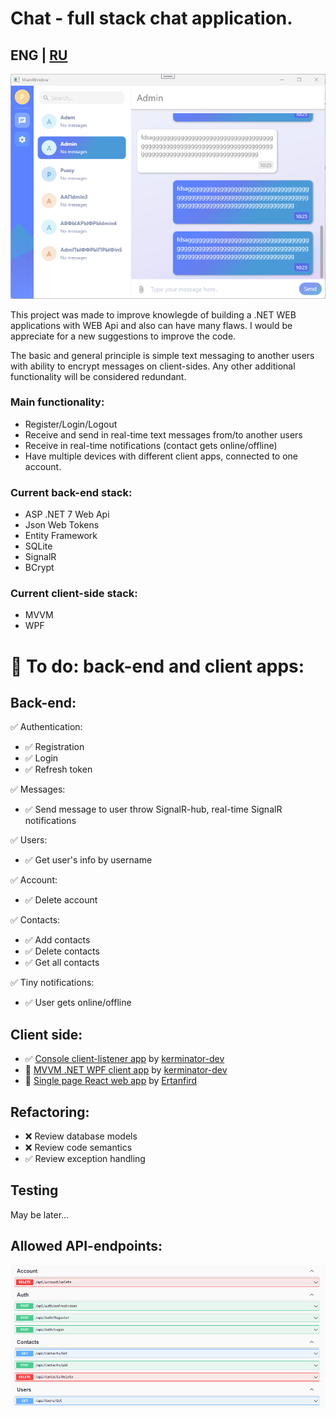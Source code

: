 # Chat - full stack chat application.
## ENG | <a href="https://github.com/ertanfird/simplify">RU</a>

![alt text](https://github.com/kerminator-dev/Simple-Chat/blob/master/img/wpf-client.png?raw=true)

This project was made to improve knowlegde of building a .NET WEB applications with WEB Api and also can have many flaws. I would be appreciate for a new suggestions to improve the code. 

The basic and general principle is simple text messaging to another users with ability to encrypt messages on client-sides. Any other additional functionality will be considered redundant.
 
 ### Main functionality:
 - Register/Login/Logout
 - Receive and send in real-time text messages from/to another users
 - Receive in real-time notifications (contact gets online/offline)
 - Have multiple devices with different client apps, connected to one account. 
 
### Current back-end stack:
- ASP .NET 7 Web Api
- Json Web Tokens
- Entity Framework
- SQLite
- SignalR
- BCrypt

### Current client-side stack:
- MVVM
- WPF

# 🚩 To do: back-end and client apps:
## Back-end:
✅ Authentication:
- ✅ Registration
- ✅ Login
- ✅ Refresh token

✅ Messages:
- ✅ Send message to user throw SignalR-hub, real-time SignalR notifications 

✅ Users:
- ✅ Get user's info by username

✅ Account:
- ✅ Delete account

✅ Contacts:
- ✅ Add contacts
- ✅ Delete contacts
- ✅ Get all contacts

✅ Tiny notifications:
- ✅ User gets online/offline


## Client side:
- ✅ <a href="https://github.com/kerminator-dev/Simple-Chat/tree/master/src/Chat/Chat.ConsoleClientListener">Console client-listener app<a/> by <a href="https://github.com/kerminator-dev">kerminator-dev</a>
- 🚧 <a href="https://github.com/kerminator-dev/Simple-Chat/tree/master/src/Chat/Chat.Client.WPF">MVVM .NET WPF client app<a/> by <a href="https://github.com/kerminator-dev">kerminator-dev</a>
- 🚧 <a href="https://github.com/ertanfird/simplify">Single page React web app</a> by <a href="https://github.com/ertanfird">Ertanfird</a>

## Refactoring:
- ❌ Review database models
- ❌ Review code semantics
- ✅ Review exception handling

## Testing
May be later...

## Allowed API-endpoints:
![alt text](https://github.com/kerminator-dev/Simple-Chat/blob/master/img/webAPI-methods.png?raw=true)
